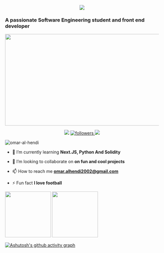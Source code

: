 <div align="center">
<img src="https://capsule-render.vercel.app/api?type=waving&animation=fadeIn&fontColor=CAD1D9&color=0:1d2671,100:c33764&height=250&section=header&text=Hey%20Everyone&fontSize=90" />
</div>
<h3 align="left">A passionate Software Engineering student and front end developer</h3>


<div align="center">
  <img src="https://media.giphy.com/media/dWesBcTLavkZuG35MI/giphy.gif" width="600" height="300"/>
</div>

<p align='center'>
    <img src='https://visitor-badge-reloaded.herokuapp.com/badge?page_id=omar-al-hendi&logo=Github&style=for-the-badge&color=16a085'>
    <a href='https://github.com/omar-al-hendi?tab=followers'>
        <img alt='followers' title='Follow Me on GitHub' src='https://custom-icon-badges.herokuapp.com/github/followers/omar-al-hendi?color=236ad3&labelColor=1155ba&style=for-the-badge&logo=person-add&label=Follow&logoColor=white'/>
    </a>
    <a href="https://www.linkedin.com/in/omar-al-hendi">
      <img src="https://img.shields.io/badge/linkedin%20-%230077B5.svg?&style=for-the-badge&logo=linkedin&logoColor=white"/>
    </a>
</p>


<p align="left"> <img src="https://komarev.com/ghpvc/?username=omar-al-hendi&label=Profile%20views&color=0e75b6&style=flat" alt="omar-al-hendi" /> </p>

- 🌱 I’m currently learning **Next.JS, Python And Solidity**

- 👯 I’m looking to collaborate on **on fun and cool projects**

- 📫 How to reach me **omar.alhendi2002@gmail.com**

- ⚡ Fun fact **I love football**

 <img src="http://github-readme-streak-stats.herokuapp.com?user=omar-al-hendi&theme=dark&background=000000" height="150"/>
 <img src="https://github-readme-stats.vercel.app/api/top-langs/?username=omar-al-hendi&layout=compact&theme=vision-friendly-dark" height="150"/>

[![Ashutosh's github activity graph](https://activity-graph.herokuapp.com/graph?username=omar-al-hendi&bg_color=000000&color=00b7ff&line=00b7ff&point=ffffff&area=true&hide_border=true)](https://github.com/ashutosh00710/github-readme-activity-graph)
